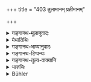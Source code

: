 +++
title = "403 तुलामानम् प्रतीमानम्"

+++

<details><summary>गङ्गानथ-मूलानुवादः</summary>

Scales, weights and measures should be duly marked; and they should be re-examined after every six months.—(403)
</details>

<details><summary>मेधातिथिः</summary>

**तुला** प्रसिद्धा । **मानं** प्रस्थो द्रोण इत्यादि । **प्रतीमानं** सुवर्णादीनां परिच्छेदार्थं यत् क्रियते । सर्वतोभागे तत् **सुलक्षितं** राजचिह्नैर् अङ्कितं कार्यम् । स्वयं प्रत्यक्षेण परिच्छिद्य स्वमुद्रया । **परीक्षयेत् षट्सु षट्सु मासेषु पुनः** परीक्षां कारयेद् आप्तैर् अधिकारिभिर् यथा न विचालयन्ति केचित् ॥ ८.४०३ ॥
</details>

<details><summary>गङ्गानथ-भाष्यानुवादः</summary>

‘*Scales*’—well known.

‘*Weights*’—Seer, 2½ seers and so forth.

‘*Measures*’—whereby gold and other similar things are weighed.

All this should be duly marked—with the royal sign—on all sides; the king should himself examine them and mark them with his own seal.

After every six months he should have them re-examined by his officers, so that no one might tamper with them.—(403)
</details>

<details><summary>गङ्गानथ-टिप्पन्यः</summary>

This verse is quoted in *Vivādaratnākara* (p. 301), which explains ‘*pratimānam*’ as prices of stone and other materials stamped with a royal mark, which are used for determining the exact weight of gold;—and in *Vyavaharā-Bālambhaṭṭī* (p. 940).
</details>

<details><summary>गङ्गानथ-तुल्य-वाक्यानि</summary>

*Śaṅkha-Likhita*.—(See above, under 402.)

*Vaśiṣṭha* (19.13).—‘The measures and weights of objects necessary for
the household must be guarded against falsification.’

*Śukranīti* (1.619).—‘All measures should be definitely fixed and
examined by the King.’

*Arthaśāstra* (I, p. 256).—‘The officer in charge of weights and
measures shall see to the setting up of instruments for measurement.’
</details>

<details><summary>भारुचिः</summary>

त्रयम् अप्य् एतद् राजमुद्राङ्कितम् अनाधृष्यं भवति । ऋज्व् अन्यत् ॥ ८.४०१ ॥
</details>

<details><summary>Bühler</summary>

403	All weights and measures must be duly marked, and once in six months let him re-examine them.
</details>
